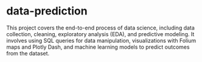 # data-prediction
This project covers the end-to-end process of data science, including data collection, cleaning, exploratory analysis (EDA), and predictive modeling. It involves using SQL queries for data manipulation, visualizations with Folium maps and Plotly Dash, and machine learning models to predict outcomes from the dataset.
